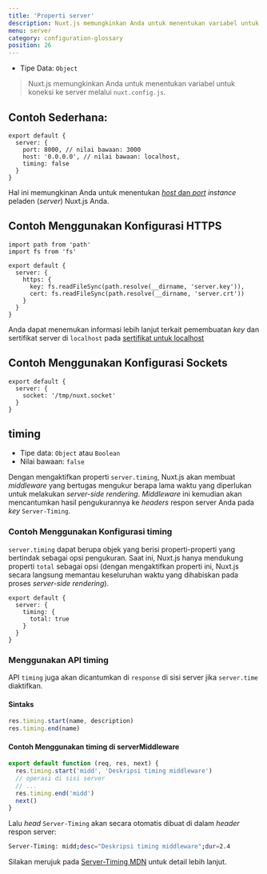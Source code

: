```yaml
---
title: 'Properti server'
description: Nuxt.js memungkinkan Anda untuk menentukan variabel untuk koneksi ke server melalui `nuxt.config.js`.
menu: server
category: configuration-glossary
position: 26
---
```


- Tipe Data: `Object`

> Nuxt.js memungkinkan Anda untuk menentukan variabel untuk koneksi ke server melalui `nuxt.config.js`.

## Contoh Sederhana:

```js{}[nuxt.config.js]
export default {
  server: {
    port: 8000, // nilai bawaan: 3000
    host: '0.0.0.0', // nilai bawaan: localhost,
    timing: false
  }
}
```

Hal ini memungkinan Anda untuk menentukan [_host_ dan _port_](/docs/2.x/features/configuration#edit-host-and-port) _instance_ peladen (_server_) Nuxt.js Anda.

## Contoh Menggunakan Konfigurasi HTTPS

```js{}[nuxt.config.js]
import path from 'path'
import fs from 'fs'

export default {
  server: {
    https: {
      key: fs.readFileSync(path.resolve(__dirname, 'server.key')),
      cert: fs.readFileSync(path.resolve(__dirname, 'server.crt'))
    }
  }
}
```

Anda dapat menemukan informasi lebih lanjut terkait pemembuatan _key_ dan sertifikat server di `localhost` pada [sertifikat untuk localhost](https://letsencrypt.org/docs/certificates-for-localhost/)

## Contoh Menggunakan Konfigurasi Sockets

```js{}[nuxt.config.js]
export default {
  server: {
    socket: '/tmp/nuxt.socket'
  }
}
```

## timing

- Tipe data: `Object` atau `Boolean`
- Nilai bawaan: `false`

Dengan mengaktifkan properti `server.timing`, Nuxt.js akan membuat _middleware_ yang bertugas mengukur berapa lama waktu yang diperlukan untuk melakukan _server-side rendering_. _Middleware_ ini kemudian akan mencantumkan hasil pengukurannya ke _headers_ respon server Anda pada _key_ `Server-Timing`.

### Contoh Menggunakan Konfigurasi timing

`server.timing` dapat berupa objek yang berisi properti-properti yang bertindak sebagai opsi pengukuran. Saat ini, Nuxt.js hanya mendukung properti `total` sebagai opsi (dengan mengaktifkan properti ini, Nuxt.js secara langsung memantau keseluruhan waktu yang dihabiskan pada proses _server-side rendering_).

```js{}[nuxt.config.js]
export default {
  server: {
    timing: {
      total: true
    }
  }
}
```

### Menggunakan API timing

API `timing` juga akan dicantumkan di `response` di sisi server jika `server.time` diaktifkan.

#### Sintaks

```js
res.timing.start(name, description)
res.timing.end(name)
```

#### Contoh Menggunakan timing di serverMiddleware

```js
export default function (req, res, next) {
  res.timing.start('midd', 'Deskripsi timing middleware')
  // operasi di sisi server
  // ...
  res.timing.end('midd')
  next()
}
```

Lalu _head_ `Server-Timing` akan secara otomatis dibuat di dalam _header_ respon server:

```bash
Server-Timing: midd;desc="Deskripsi timing middleware";dur=2.4
```

Silakan merujuk pada [Server-Timing MDN](https://developer.mozilla.org/en-US/docs/Web/HTTP/Headers/Server-Timing) untuk detail lebih lanjut.
